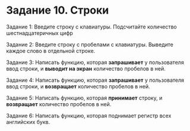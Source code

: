# Задание 10. Строки
Задание 1: Введите строку с клавиатуры. Подсчитайте количество шестнадцатеричных цифр

Задание 2: Введите строку с пробелами с клавиатуры. Выведите каждое слово в отдельной строке.

Задание 3: Написать функцию, которая __запрашивает__ у пользователя ввод строки, и __выводит на экран__ количество пробелов в ней.

Задание 4: Написать функцию, которая __запрашивает__ у пользователя ввод строки, и __возвращает__ количество пробелов в ней.

Задание 5: Написать функцию, которая __принимает__ строку, и __возвращает__ количество пробелов в ней.

Задание 6: Написать функцию, которая поднимает регистр всех английских букв.


